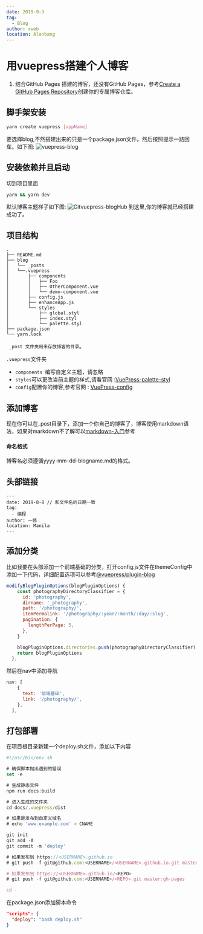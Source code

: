 ```yaml
---
date: 2019-9-3
tag: 
  - Blog
author: xweb
location: Alanbang
---
```

用vuepress搭建个人博客
 ====
1. 结合GitHub Pages 搭建的博客，还没有GitHub Pages，参考[Create a GitHub Pages Repository](https://pages.github.com/)创建你的专属博客仓库。
## 脚手架安装
```sh
yarn create vuepress [appName]
```
要选择blog,不然搭建出来的只是一个package.json文件。然后按照提示一路回车。如下图:
![vuepress-blog](../img/vuepress-blog.png "vuepress-blog,Social Coding")

## 安装依赖并且启动
切到项目里面
```sh
yarn && yarn dev
```
默认博客主题样子如下图:
![Gitvuepress-blogHub](../img/vuepress-blog-2.png "vuepress-blog,Social Coding")
到这里,你的博客就已经搭建成功了。

## 项目结构
```
.
├── README.md
├── blog
│   └── _posts
│   └──.vuepress
│       ├── components
│       │   ├── Foo
│       │   ├── OtherComponent.vue
│       │   └── demo-component.vue
│       ├── config.js
│       ├── enhanceApp.js
│       └── styles
│           ├── global.styl
│           ├── index.styl
│           └── palette.styl
├── package.json
└── yarn.lock
```
` _post 文件夹用来存放博客的目录`。  

`.vuepress`文件夹

* `components `编写自定义主题，请忽略
* `styles`可以更改当前主题的样式,请看官网 :[VuePress-palette-styl](https://v1.vuepress.vuejs.org/zh/config/#palette-styl)
* `config`配置你的博客,参考官网 : [VuePress-config](https://v1.vuepress.vuejs.org/zh/config/)
 
 ## 添加博客

 现在你可以在_post目录下，添加一个你自己的博客了，博客使用markdown语法，如果对markdown不了解可以[markdown-入门](http://xianbai.me/learn-md/index.html)参考

#### 命名格式
博客名必须遵循yyyy-mm-dd-blogname.md的格式。

## 头部链接
```
---
date: 2019-8-8 // 和文件名的日期一致
tag:
  - 编程
author: 一修
location: Manila
---
```
## 添加分类
比如我要在头部添加一个前端基础的分类，打开config.js文件在themeConfig中添加一下代码，详细配置选项可以参考[@vuepress/plugin-blog](https://vuepress-plugin-blog.ulivz.com/guide/getting-started.html#directory-classifier)

```js
modifyBlogPluginOptions(blogPluginOptions) {
    const photographyDirectoryClassifier = {
      id: 'photography',
      dirname: '_photography',
      path: '/photography/',
      itemPermalink: '/photography/:year/:month/:day/:slug',
      pagination: {
        lengthPerPage: 5,
      },
    }

    blogPluginOptions.directories.push(photographyDirectoryClassifier)
    return blogPluginOptions
  },
  ```
然后在nav中添加导航

```js
nav: [
    {
      text: '前端基础',
      link: '/photography/',
    },
  ],
  ```
## 打包部署
在项目根目录新建一个deploy.sh文件，添加以下内容

```js
#!/usr/bin/env sh

# 确保脚本抛出遇到的错误
set -e

# 生成静态文件
npm run docs:build

# 进入生成的文件夹
cd docs/.vuepress/dist

# 如果是发布到自定义域名
# echo 'www.example.com' > CNAME

git init
git add -A
git commit -m 'deploy'

# 如果发布到 https://<USERNAME>.github.io
# git push -f git@github.com:<USERNAME>/<USERNAME>.github.io.git master

# 如果发布到 https://<USERNAME>.github.io/<REPO>
# git push -f git@github.com:<USERNAME>/<REPO>.git master:gh-pages

cd -
```

在package.json添加脚本命令
```json
"scripts": {
  "deploy": "bash deploy.sh"
}
```


